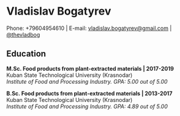 # Vladislav Bogatyrev
Phone: +79604954610 | E-mail: vladislav.bogatyrev@gmail.com | [@thevladbog](https://t.me/thevladbog)

## Education
**M.Sc. Food products from plant-extracted materials | 2017-2019**  
Kuban State Technological University (Krasnodar)  
*Institute of Food and Processing Industry. GPA: 5.00 out of 5.00*  

**B.Sc. Food products from plant-extracted materials | 2013-2017**  
Kuban State Technological University (Krasnodar)  
*Institute of Food and Processing Industry. GPA: 4.89 out of 5.00*  
